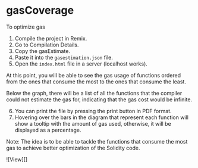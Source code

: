 # gasCoverage
To optimize gas

1. Compile the project in Remix.
2. Go to Compilation Details.
3. Copy the gasEstimate.
4. Paste it into the `gasestimation.json` file. 
5. Open the `index.html` file in a server (localhost works).

At this point, you will be able to see the gas usage of functions ordered from the ones that consume the most to the ones that consume the least.

Below the graph, there will be a list of all the functions that the compiler could not estimate the gas for, indicating that the gas cost would be infinite.

6. You can print the file by pressing the print button in PDF format.
7. Hovering over the bars in the diagram that represent each function will show a tooltip with the amount of gas used, otherwise, it will be displayed as a percentage.

Note: The idea is to be able to tackle the functions that consume the most gas to achieve better optimization of the Solidity code.

![View][]